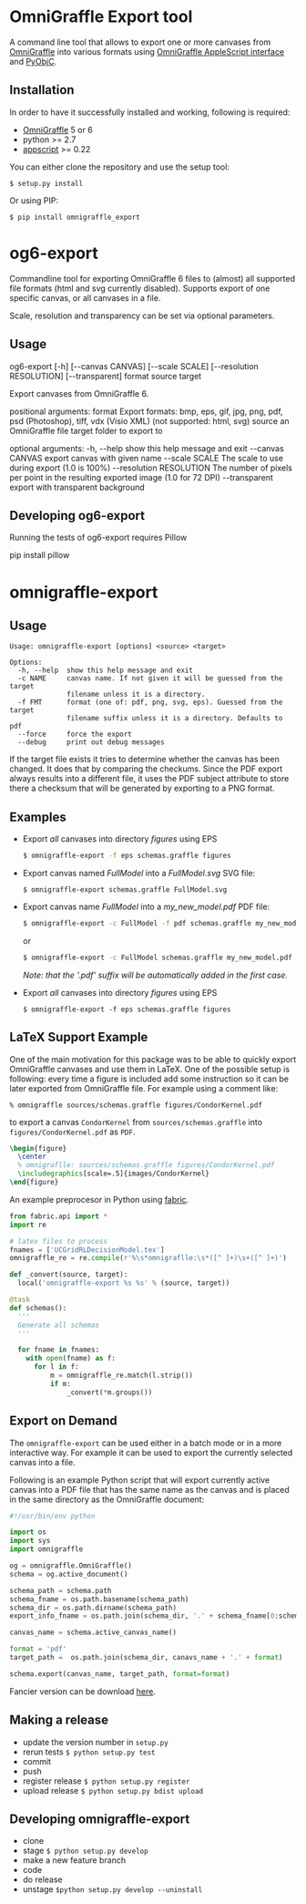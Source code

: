 OmniGraffle Export tool
=======================

A command line tool that allows to export one or more canvases from [OmniGraffle](http://www.omnigroup.com/products/omnigraffle/) into various formats using [OmniGraffle AppleScript interface](http://www.omnigroup.com/mailman/archive/omnigraffle-users/2008/004785.html) and [PyObjC](https://bitbucket.org/ronaldoussoren/pyobjc/).

Installation
------------

In order to have it successfully installed and working, following is required:

-   [OmniGraffle](http://www.omnigroup.com/mailman/archive/omnigraffle-users/2008/004785.html) 5 or 6
-   python \>= 2.7
-   [appscript](http://appscript.sourceforge.net/py-appscript/index.html) \>= 0.22

You can either clone the repository and use the setup tool:

    $ setup.py install

Or using  PIP:

    $ pip install omnigraffle_export


og6-export
==========

Commandline tool for exporting OmniGraffle 6 files to (almost) all supported file formats (html and svg currently disabled). Supports export of one specific canvas, or all canvases in a file. 

Scale, resolution and transparency can be set via optional parameters.

Usage
-----

og6-export [-h] [--canvas CANVAS] [--scale SCALE]
                [--resolution RESOLUTION] [--transparent]
                format source target

Export canvases from OmniGraffle 6.

positional arguments:
  format                Export formats: bmp, eps, gif, jpg, png, pdf, psd
                        (Photoshop), tiff, vdx (Visio XML) (not supported:
                        html, svg)
  source                an OmniGraffle file
  target                folder to export to

optional arguments:
  -h, --help            show this help message and exit
  --canvas CANVAS       export canvas with given name
  --scale SCALE         The scale to use during export (1.0 is 100%)
  --resolution RESOLUTION
                        The number of pixels per point in the resulting
                        exported image (1.0 for 72 DPI)
  --transparent         export with transparent background


Developing og6-export
---------------------


Running the tests of og6-export requires Pillow

  pip install pillow



omnigraffle-export
==================

Usage
-----

    Usage: omnigraffle-export [options] <source> <target>

    Options:
      -h, --help  show this help message and exit
      -c NAME     canvas name. If not given it will be guessed from the target
                  filename unless it is a directory.
      -f FMT      format (one of: pdf, png, svg, eps). Guessed from the target
                  filename suffix unless it is a directory. Defaults to pdf
      --force     force the export
      --debug     print out debug messages

If the target file exists it tries to determine whether the canvas has been changed. It does that by comparing the checkums. Since the PDF export always results into a different file, it uses the PDF subject attribute to store there a checksum that will be generated by exporting to a PNG format.

Examples
--------

-   Export *all* canvases into directory *figures* using EPS

    ```sh
    $ omnigraffle-export -f eps schemas.graffle figures
    ```
    
-   Export canvas named *FullModel* into a *FullModel.svg* SVG file:

    ```
    $ omnigraffle-export schemas.graffle FullModel.svg
    ```
    
-   Export canvas name *FullModel* into a *my\_new\_model.pdf* PDF file:
    
    ```sh
    $ omnigraffle-export -c FullModel -f pdf schemas.graffle my_new_model
    ```
    
    or
    
    ```sh
    $ omnigraffle-export -c FullModel schemas.graffle my_new_model.pdf
    ```
    
    *Note: that the ’.pdf’ suffix will be automatically added in the first case.*

-   Export *all* canvases into directory *figures* using EPS
    
    ```
    $ omnigraffle-export -f eps schemas.graffle figures
    ```

LaTeX Support Example
---------------------

One of the main motivation for this package was to be able to quickly export OmniGraffle canvases and use them in LaTeX. One of the possible setup is following: every time a figure is included add some instruction so it can be later exported from OmniGraffle file. For example using a comment like:

```
% omnigraffle sources/schemas.graffle figures/CondorKernel.pdf
```

to export a canvas `CondorKernel` from `sources/schemas.graffle` into `figures/CondorKernel.pdf` as `PDF`.

```latex
\begin{figure}
  \center
  % omnigraflle: sources/schemas.graffle figures/CondorKernel.pdf
  \includegraphics[scale=.5]{images/CondorKernel}
\end{figure}
```

An example preprocesor in Python using [fabric](http://docs.fabfile.org/en/1).

```python
from fabric.api import *
import re

# latex files to process
fnames = ['UCGridRLDecisionModel.tex']
omnigraffle_re = re.compile(r'%\s*omnigraflle:\s*([^ ]+)\s+([^ ]+)')

def _convert(source, target):
  local('omnigraffle-export %s %s' % (source, target))

@task
def schemas():
  '''
  Generate all schemas
  '''

  for fname in fnames:
    with open(fname) as f:
      for l in f:
          m = omnigraffle_re.match(l.strip())
          if m:
              _convert(*m.groups())
```

Export on Demand
----------------

The `omnigraffle-export` can be used either in a batch mode or in a more interactive way. For example it can be used to export the currently selected canvas into a file.

Following is an example Python script that will export currently active canvas into a PDF file that has the same name as the canvas and is placed in the same directory as the OmniGraffle document:

```python
#!/usr/bin/env python

import os
import sys
import omnigraffle

og = omnigraffle.OmniGraffle()
schema = og.active_document()

schema_path = schema.path
schema_fname = os.path.basename(schema_path)
schema_dir = os.path.dirname(schema_path)
export_info_fname = os.path.join(schema_dir, '.' + schema_fname[0:schema_fname.rindex('.')] + '.omnigraffle_export')

canvas_name = schema.active_canvas_name()

format = 'pdf'
target_path =  os.path.join(schema_dir, canavs_name + '.' + format)

schema.export(canvas_name, target_path, format=format)
```

Fancier version can be download [here](https://gist.github.com/4195669).

Making a release
----------------

- update the version number in `setup.py`
- rerun tests `$ python setup.py test`
- commit
- push
- register release `$ python setup.py register`
- upload release `$ python setup.py bdist upload`

Developing omnigraffle-export
-----------------------------

- clone
- stage `$ python setup.py develop`
- make a new feature branch
- code
- do release
- unstage `$python setup.py develop --uninstall`
